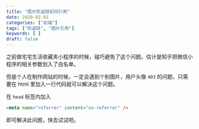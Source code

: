 ```yaml
---
title: "图片防盗链如何引用"
date: 2020-02-01
categories: ["前端"]
tags: ["防盗链", "图片引用"]
keywords: [ ]
draft: false
---
```


之前做宅宅生活收藏夹小程序的时候，碰巧避免了这个问题。估计是知乎把微信小程序的相关参数划入了白名单。

但是个人在制作网站的时候，一定会遇到个别图片，用户头像 `403` 的问题，只需要在 html 里加入一行代码就可以解决这个问题。

<!-- more -->

在 `head` 标签内加入

```html
<meta name="referrer" content="no-referrer" />
```

即可解决此问题，快去试试吧。